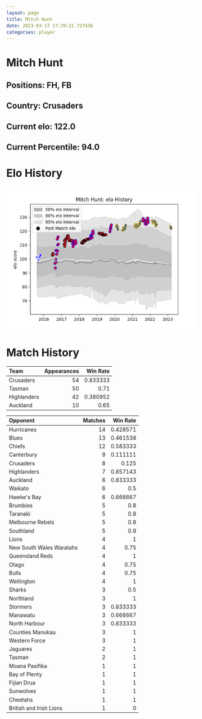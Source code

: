```yaml
---  
layout: page  
title: Mitch Hunt  
date: 2023-03-17 17:29:21.727436  
categories: player  
---
```

# Mitch Hunt

## Positions: FH, FB

## Country: Crusaders

## Current elo: 122.0

## Current Percentile: 94.0

# Elo History


![elo history](history_MitchHunt.png)
# Match History


| Team        |   Appearances |   Win Rate |
|:------------|--------------:|-----------:|
| Crusaders   |            54 |   0.833333 |
| Tasman      |            50 |   0.71     |
| Highlanders |            42 |   0.380952 |
| Auckland    |            10 |   0.65     |

| Opponent                 |   Matches |   Win Rate |
|:-------------------------|----------:|-----------:|
| Hurricanes               |        14 |   0.428571 |
| Blues                    |        13 |   0.461538 |
| Chiefs                   |        12 |   0.583333 |
| Canterbury               |         9 |   0.111111 |
| Crusaders                |         8 |   0.125    |
| Highlanders              |         7 |   0.857143 |
| Auckland                 |         6 |   0.833333 |
| Waikato                  |         6 |   0.5      |
| Hawke's Bay              |         6 |   0.666667 |
| Brumbies                 |         5 |   0.8      |
| Taranaki                 |         5 |   0.8      |
| Melbourne Rebels         |         5 |   0.8      |
| Southland                |         5 |   0.9      |
| Lions                    |         4 |   1        |
| New South Wales Waratahs |         4 |   0.75     |
| Queensland Reds          |         4 |   1        |
| Otago                    |         4 |   0.75     |
| Bulls                    |         4 |   0.75     |
| Wellington               |         4 |   1        |
| Sharks                   |         3 |   0.5      |
| Northland                |         3 |   1        |
| Stormers                 |         3 |   0.833333 |
| Manawatu                 |         3 |   0.666667 |
| North Harbour            |         3 |   0.833333 |
| Counties Manukau         |         3 |   1        |
| Western Force            |         3 |   1        |
| Jaguares                 |         2 |   1        |
| Tasman                   |         2 |   1        |
| Moana Pasifika           |         1 |   1        |
| Bay of Plenty            |         1 |   1        |
| Fijian Drua              |         1 |   1        |
| Sunwolves                |         1 |   1        |
| Cheetahs                 |         1 |   1        |
| British and Irish Lions  |         1 |   0        |